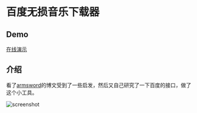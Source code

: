 # 百度无损音乐下载器

## Demo

[在线演示](http://liangsai12.github.io/baidu-music-downloader/)

## 介绍

看了[armsword](http://armsword.com/2014/08/09/download-baidu-music/)的博文受到了一些启发，然后又自己研究了一下百度的接口，做了这个小工具。

![screenshot](screenshot.png "百度无损音乐下载器")

